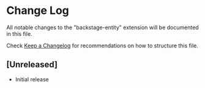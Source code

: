 # Change Log

All notable changes to the "backstage-entity" extension will be documented in this file.

Check [Keep a Changelog](http://keepachangelog.com/) for recommendations on how to structure this file.

## [Unreleased]

- Initial release